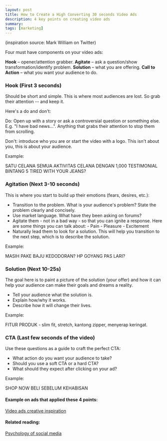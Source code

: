 ```yaml
---
layout: post
title: How to Create a High Converting 30 seconds Video Ads
description: 4 key points on creating video ads
summary:
tags: [marketing]
---
```

(inspiration source: Mark William on Twitter)

Four must have components on your video ads:

**Hook** – opener/attention grabber.
**Agitate** – ask a question/show transformation/identify problem.
**Solution** – what you are offering.
**Call to Action** – what you want your audience to do.

### Hook (First 3 seconds)
Should be short and simple. This is where most audiences are lost. So grab their attention -- and keep it.

Here's a do and don't:

Do: Open up with a story or ask a controversial question or something else. E.g. "I have bad news...". Anything that grabs their attention to stop them from scrolling.

Don't: introduce who you are or start the video with a logo. This isn't about you, this is about your audience.

Example:

SATU CELANA SEMUA AKTIVITAS
CELANA DENGAN 1,000 TESTIMONIAL BINTANG 5
TIRED WITH YOUR JEANS?

### Agitation (Next 3-10 seconds)
This is where you start to build up their emotions (fears, desires, etc.):
- Transition to the problem. What is your audience's problem? State the problem clearly and concisely.
- Use market language. What have they been asking on forums?
- Agitate them - not in a bad way - so that you can ignite a response. Here are some things you can talk about:
		- Pain
		- Pleasure
		- Excitement 
- Naturally lead them to look for a solution. This will help you transition to the next step, which is to describe the solution.

Example:

MASIH PAKE BAJU KEDODORAN?
HP GOYANG PAS LARI?

### Solution (Next 10-25s)
The goal here is to paint a picture of the solution (your offer) and how it can help your audience can make their goals and dreams a reality. 
- Tell your audience what the solution is.
- Explain how/why it works. 
- Describe how it will change their lives.
 
Example:

FITUR PRODUK - slim fit, stretch, kantong zipper, menyerap keringat. 

### CTA (Last few seconds of the video)
Use these questions as a guide to craft the perfect CTA:
- What action do you want your audience to take?
- Should you use a soft CTA or a hard CTA?
- What should they expect after clicking on your ad?
 
Example:

SHOP NOW
BELI SEBELUM KEHABISAN

#### Example on ads that applied these 4 points:
[Video ads creative inspiration](https://www.evernote.com/l/AWDFq9qYgL5Nz4crS2V4xX78IMa3u8WZqVQ)


#### Related reading:
[Psychology of social media](https://www.evernote.com/l/AWD0hHYu7idKl6HZbPVUy-ftklJJ_hEGJ0w)
